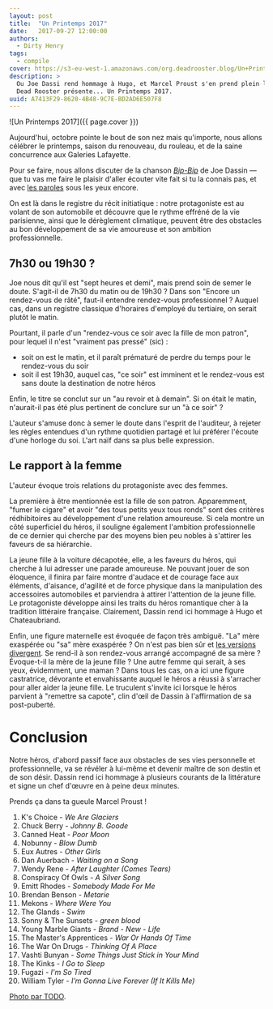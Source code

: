 ```yaml
---
layout: post
title:  "Un Printemps 2017"
date:   2017-09-27 12:00:00
authors:
  - Dirty Henry
tags:
  - compile
cover: https://s3-eu-west-1.amazonaws.com/org.deadrooster.blog/Un+Printemps+2017.jpg
description: >
  Ou Joe Dassi rend hommage à Hugo, et Marcel Proust s'en prend plein la gueule.
  Dead Rooster présente... Un Printemps 2017.
uuid: A7413F29-8620-4B48-9C7E-BD2AD6E507F8
---
```


![Un Printemps 2017]({{ page.cover }})

Aujourd'hui, octobre pointe le bout de son nez mais qu'importe, nous allons
célébrer le printemps, saison du renouveau, du rouleau, et de la saine
concurrence aux Galeries Lafayette.

Pour se faire, nous allons discuter de la chanson [*Bip-Bip*][bipbip] de Joe Dassin — que
tu vas me faire le plaisir d'aller écouter vite fait si tu la connais pas, et
avec [les paroles][lyrics-ma] sous les yeux encore.

On
est là dans le registre du récit initiatique : notre protagoniste est au volant
de son automobile et découvre que le rythme effréné de la vie parisienne, ainsi
que le dérèglement climatique, peuvent être des obstacles au bon développement de sa
vie amoureuse et son ambition professionnelle.

## 7h30 ou 19h30 ?

Joe nous dit qu'il est "sept heures et demi", mais prend soin de semer le doute.
S'agit-il de 7h30 du matin ou de 19h30 ? Dans son "Encore un rendez-vous de
râté", faut-il entendre rendez-vous professionnel ? Auquel cas, dans un registre
classique d'horaires d'employé du tertiaire, on serait plutôt le matin.

Pourtant, il parle d'un "rendez-vous ce soir avec la fille de mon patron", pour
lequel il n'est "vraiment pas pressé" (sic) :

* soit on est le matin, et il paraît prématuré de perdre du temps pour le
  rendez-vous du soir
* soit il est 19h30, auquel cas, "ce soir" est imminent et
  le rendez-vous est sans doute la destination de notre héros

Enfin, le titre se conclut sur un "au revoir et à demain". Si on était le matin,
n'aurait-il pas été plus pertinent de conclure sur un "à ce soir" ?

L'auteur s'amuse donc à semer le doute dans l'esprit de l'auditeur, à rejeter
les règles entendues d'un rythme quotidien partagé et lui préférer l'écoute
d'une horloge du soi. L'art naïf dans sa plus belle expression.

## Le rapport à la femme

L'auteur évoque trois relations du protagoniste avec des femmes.

La première à être mentionnée est la fille de son patron. Apparemment, "fumer le
cigare" et avoir "des tous petits yeux tous ronds" sont des critères
rédhibitoires au développement d'une relation amoureuse. Si cela montre un côté
superficiel du héros, il souligne également l'ambition professionnelle de ce
dernier qui cherche par des moyens bien peu nobles à s'attirer les faveurs de
sa hiérarchie.

La jeune fille à la voiture décapotée, elle, a les faveurs du héros, qui cherche à
lui adresser une parade amoureuse. Ne pouvant jouer de son éloquence, il finira
par faire montre d'audace et de courage face aux éléments, d'aisance, d'agilité
et de force physique dans la manipulation des accessoires automobiles et
parviendra à attirer l'attention de la jeune fille. Le protagoniste développe
ainsi les traits du héros romantique cher à la tradition littéraire française.
Clairement, Dassin rend ici hommage à Hugo et Chateaubriand.

Enfin, une figure maternelle est évoquée de façon très ambiguë. "La" mère
exaspérée ou "sa" mère exaspérée ? On n'est pas bien sûr et [les versions][lyrics-ma] [divergent][lyrics-la]. Se rend-il à son
rendez-vous arrangé accompagné de sa mère ? Évoque-t-il la mère de la jeune fille ? Une
autre femme qui serait, à ses yeux, évidemment, une maman ? Dans tous les cas,
on a ici une figure castratrice, dévorante et envahissante auquel le héros a
réussi à s'arracher pour aller aider la jeune fille. Le truculent s'invite ici
lorsque le héros parvient à "remettre sa capote", clin d'œil de Dassin à
l'affirmation de sa post-puberté.

# Conclusion

Notre héros, d'abord passif face aux obstacles de ses vies personnelle et
professionnelle, va se révéler à lui-même et devenir maître de son destin et de
son désir. Dassin rend ici hommage à plusieurs courants de la littérature et
signe un chef d'œuvre en à peine deux minutes.

Prends ça dans ta gueule Marcel Proust !

<div id='printemps-2017-playlist'
     class="dr-playlist"
     dr-spotify-id="2DhVzuXuNBehDVdfdeTtO5"
     dr-spotify-user="guiguilele">
</div>

1. K's Choice - *We Are Glaciers*
1. Chuck Berry - *Johnny B. Goode*
1. Canned Heat - *Poor Moon*
1. Nobunny - *Blow Dumb*
1. Eux Autres - *Other Girls*
1. Dan Auerbach - *Waiting on a Song*
1. Wendy Rene - *After Laughter (Comes Tears)*
1. Conspiracy Of Owls - *A Silver Song*
1. Emitt Rhodes - *Somebody Made For Me*
1. Brendan Benson - *Metarie*
1. Mekons - *Where Were You*
1. The Glands - *Swim*
1. Sonny & The Sunsets - *green blood*
1. Young Marble Giants - *Brand - New - Life*
1. The Master's Apprentices - *War Or Hands Of Time*
1. The War On Drugs - *Thinking Of A Place*
1. Vashti Bunyan - *Some Things Just Stick in Your Mind*
1. The Kinks - *I Go to Sleep*
1. Fugazi - *I'm So Tired*
1. William Tyler - *I’m Gonna Live Forever (If It Kills Me)*

[Photo par TODO](https://todo).

[bipbip]: https://open.spotify.com/track/2HW2IhcFUXYkX8a3zm6io0
[lyrics-ma]: https://genius.com/Joe-dassin-bip-bip-lyrics
[lyrics-la]: https://www.paroles.net/joe-dassin/paroles-bip-bip
